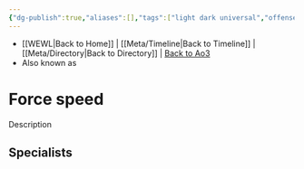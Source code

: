 ```yaml
---
{"dg-publish":true,"aliases":[],"tags":["light dark universal","offense defense utility","control sense alter","forcepower"],"permalink":"/force-abilities-force-phenomena/force-speed/","dgPassFrontmatter":true}
---
```


- [[WEWL\|Back to Home]] | [[Meta/Timeline\|Back to Timeline]] | [[Meta/Directory\|Back to Directory]] | [Back to Ao3](https://archiveofourown.org/works/19334440/chapters/45992584)
- Also known as 

# Force speed
Description

**Specialists**
- 